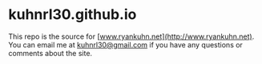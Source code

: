 # kuhnrl30.github.io

This repo is the source for [www.ryankuhn.net](http://www.ryankuhn.net). You can email me at kuhnrl30@gmail.com if you have any questions or comments about the site. 